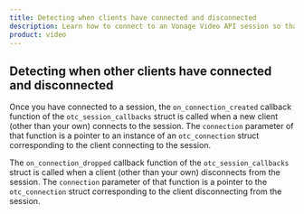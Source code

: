 ```yaml
--- 
title: Detecting when clients have connected and disconnected 
description: Learn how to connect to an Vonage Video API session so that participants can use audio, video, and messaging functionality in your Linux application.
product: video 
---
```


## Detecting when other clients have connected and disconnected

Once you have connected to a session, the `on_connection_created` callback function of the `otc_session_callbacks` struct is called when a new client (other than your own) connects to the session. The `connection` parameter of that function is a pointer to an instance of an `otc_connection` struct corresponding to the client connecting to the session.

The `on_connection_dropped` callback function of the `otc_session_callbacks` struct is called when a client (other than your own) disconnects from the session. The `connection` parameter of that function is a pointer to the `otc_connection` struct corresponding to the client disconnecting from the session.
